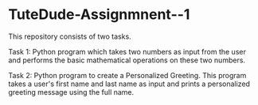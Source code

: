 # TuteDude-Assignmnent--1
This repository consists of two tasks.

Task 1: Python program which takes two numbers as input from the user and performs the basic mathematical operations on these two numbers.

Task 2: Python program to create a Personalized Greeting. This program takes a user's first name and last name as input and prints a personalized greeting message using the full name. 
